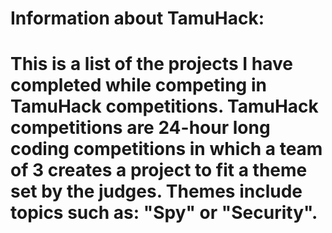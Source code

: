 # Information about TamuHack:

# This is a list of the projects I have completed while competing in TamuHack competitions. TamuHack competitions are 24-hour long coding competitions in which a team of 3 creates a project to fit a theme set by the judges. Themes include topics such as: "Spy" or "Security".
